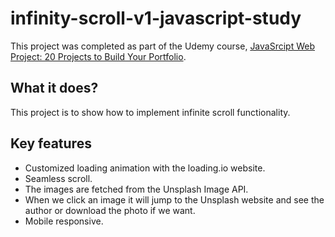 # infinity-scroll-v1-javascript-study

This project was completed as part of the Udemy course, [JavaSrcipt Web Project: 20 Projects to Build Your Portfolio](https://www.udemy.com/course/javascript-web-projects-to-build-your-portfolio-resume/).

## What it does?

This project is to show how to implement infinite scroll functionality.

## Key features

- Customized loading animation with the loading.io website.
- Seamless scroll.
- The images are fetched from the Unsplash Image API.
- When we click an image it will jump to the Unsplash website and see the author or download the photo if we want. 
- Mobile responsive.
